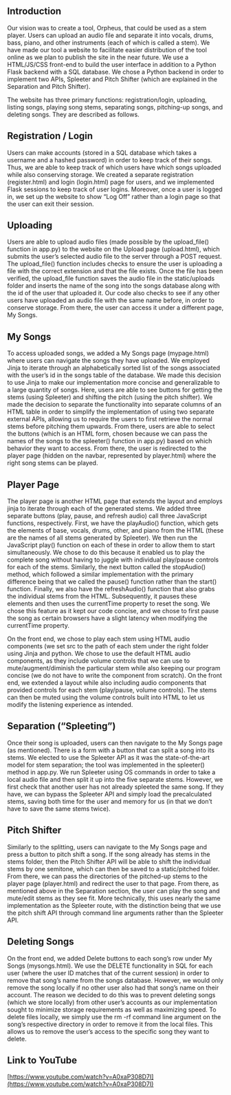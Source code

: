 ## Introduction
 
Our vision was to create a tool, Orpheus, that could be used as a stem player. Users can upload an audio file and separate it into vocals, drums, bass, piano, and other instruments (each of which is called a stem). We have made our tool a website to facilitate easier distribution of the tool online as we plan to publish the site in the near future. We use a HTML/JS/CSS front-end to build the user interface in addition to a Python Flask backend with a SQL database. We chose a Python backend in order to implement two APIs, Spleeter and Pitch Shifter (which are explained in the Separation and Pitch Shifter).
 
The website has three primary functions: registration/login, uploading, listing songs, playing song stems, separating songs, pitching-up songs, and deleting songs. They are described as follows.
 
## Registration / Login
 
Users can make accounts (stored in a SQL database which takes a username and a hashed password) in order to keep track of their songs. Thus, we are able to keep track of which users have which songs uploaded while also conserving storage. We created a separate registration (register.html) and login (login.html) page for users, and we implemented Flask sessions to keep track of user logins. Moreover, once a user is logged in, we set up the website to show “Log Off” rather than a login page so that the user can exit their session.
 
## Uploading
 
Users are able to upload audio files (made possible by the upload_file() function in app.py) to the website on the Upload page (upload.html), which submits the user’s selected audio file to the server through a POST request. The upload_file() function includes checks to ensure the user is uploading a file with the correct extension and that the file exists. Once the file has been verified, the upload_file function saves the audio file in the static/uploads folder and inserts the name of the song into the songs database along with the id of the user that uploaded it. Our code also checks to see if any other users have uploaded an audio file with the same name before, in order to conserve storage. From there, the user can access it under a different page, My Songs.
 
## My Songs
 
To access uploaded songs, we added a My Songs page (mypage.html) where users can navigate the songs they have uploaded. We employed Jinja to iterate through an alphabetically sorted list of the songs associated with the user’s id in the songs table of the database. We made this decision to use Jinja to make our implementation more concise and generalizable to a large quantity of songs. Here, users are able to see buttons for getting the stems (using Spleeter) and shifting the pitch (using the pitch shifter). We made the decision to separate the functionality into separate columns of an HTML table in order to simplify the implementation of using two separate external APIs, allowing us to require the users to first retrieve the normal stems before pitching them upwards. From there, users are able to select the buttons (which is an HTML form, chosen because we can pass the names of the songs to the spleeter() function in app.py) based on which behavior they want to access. From there, the user is redirected to the player page (hidden on the navbar, represented by player.html) where the right song stems can be played.
 
## Player Page
 
The player page is another HTML page that extends the layout and employs jinja to iterate through each of the generated stems. We added three separate buttons (play, pause, and refresh audio) call three JavaScript functions, respectively. First, we have the playAudio() function, which gets the elements of base, vocals, drums, other, and piano from the HTML (these are the names of all stems generated by Spleeter). We then run the JavaScript play() function on each of these in order to allow them to start simultaneously. We chose to do this because it enabled us to play the complete song without having to juggle with individual play/pause controls for each of the stems. Similarly, the next button called the stopAudio() method, which followed a similar implementation with the primary difference being that we called the pause() function rather than the start() function. Finally, we also have the refreshAudio() function that also grabs the individual stems from the HTML. Subsequently, it pauses these elements and then uses the currentTime property to reset the song. We chose this feature as it kept our code concise, and we chose to first pause the song as certain browsers have a slight latency when modifying the currentTime property.
 
On the front end, we chose to play each stem using HTML audio components (we set src to the path of each stem under the right folder using Jinja and python. We chose to use the default HTML audio components, as they include volume controls that we can use to mute/augment/diminish the particular stem while also keeping our program concise (we do not have to write the component from scratch). On the front end, we extended a layout while also including audio components that provided controls for each stem (play/pause, volume controls). The stems can then be muted using the volume controls built into HTML to let us modify the listening experience as intended.
 
## Separation (“Spleeting”)
 
Once their song is uploaded, users can then navigate to the My Songs page (as mentioned). There is a form with a button that can split a song into its stems. We elected to use the Spleeter API as it was the state-of-the-art model for stem separation; the tool was implemented in the spleeter() method in app.py. We run Spleeter using OS commands in order to take a local audio file and then split it up into the five separate stems. However, we first check that another user has not already spleeted the same song. If they have, we can bypass the Spleeter API and simply load the precalculated stems, saving both time for the user and memory for us (in that we don’t have to save the same stems twice). 
 
## Pitch Shifter
 
Similarly to the splitting, users can navigate to the My Songs page and press a button to pitch shift a song. If the song already has stems in the stems folder, then the Pitch Shifter API will be able to shift the individual stems by one semitone, which can then be saved to a static/pitched folder. From there, we can pass the directories of the pitched-up stems to the player page (player.html) and redirect the user to that page. From there, as mentioned above in the Separation section, the user can play the song and mute/edit stems as they see fit. More technically, this uses nearly the same implementation as the Spleeter route, with the distinction being that we use the pitch shift API through command line arguments rather than the Spleeter API.
 
## Deleting Songs
 
On the front end, we added Delete buttons to each song’s row under My Songs (mysongs.html). We use the DELETE functionality in SQL for each user (where the user ID matches that of the current session) in order to remove that song’s name from the songs database. However, we would only remove the song locally if no other user also had that song’s name on their account. The reason we decided to do this was to prevent deleting songs (which we store locally) from other user’s accounts as our implementation sought to minimize storage requirements as well as maximizing speed. To delete files locally, we simply use the rm -rf command line argument on the song’s respective directory in order to remove it from the local files. This allows us to remove the user’s access to the specific song they want to delete.
 
## Link to YouTube
 
[https://www.youtube.com/watch?v=A0xaP308D7I](https://www.youtube.com/watch?v=A0xaP308D7I)